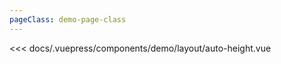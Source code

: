 ```yaml
---
pageClass: demo-page-class
---
```


<!-- markdownlint-disable MD033 MD041 -->
<client-only>
<demo-box codesandbox="https://codesandbox.io/s/828j0v65rl?module=%2Fsrc%2FApp.vue&view=preview">
<div slot="demo">

  <demo-layout-auto-height />

</div>

<div slot="code">

<<< docs/.vuepress/components/demo/layout/auto-height.vue

</div>

</demo-box>
</client-only>
